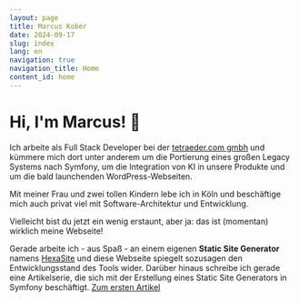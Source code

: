 ```yaml
---
layout: page
title: Marcus Kober
date: 2024-09-17
slug: index
lang: en
navigation: true
navigation_title: Home
content_id: home
---
```

# Hi, I'm Marcus! 👋

Ich arbeite als Full Stack Developer bei der [tetraeder.com gmbh](https://www.tetraeder.com) und kümmere mich dort unter anderem um die Portierung eines großen Legacy Systems nach Symfony, um die Integration von KI in unsere Produkte und um die bald launchenden WordPress-Webseiten.

Mit meiner Frau und zwei tollen Kindern lebe ich in Köln und beschäftige mich auch privat viel mit Software-Architektur und Entwicklung.

Vielleicht bist du jetzt ein wenig erstaunt, aber ja: das ist (momentan) wirklich meine Webseite!

Gerade arbeite ich - aus Spaß - an einem eigenen **Static Site Generator** namens [HexaSite](https://github.com/marcuskober/HexaSite) und diese Webseite spiegelt sozusagen den Entwicklungsstand des Tools wider. Darüber hinaus schreibe ich gerade eine Artikelserie, die sich mit der Erstellung eines Static Site Generators in Symfony beschäftigt. [Zum ersten Artikel](blog/ssg-01.md)